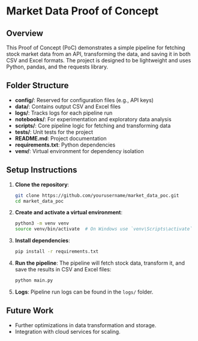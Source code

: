 # Market Data Proof of Concept

## Overview

This Proof of Concept (PoC) demonstrates a simple pipeline for fetching stock market data from an API, transforming the data, and saving it in both CSV and Excel formats. The project is designed to be lightweight and uses Python, pandas, and the requests library.

## Folder Structure

- **config/**: Reserved for configuration files (e.g., API keys)
- **data/**: Contains output CSV and Excel files
- **logs/**: Tracks logs for each pipeline run
- **notebooks/**: For experimentation and exploratory data analysis
- **scripts/**: Core pipeline logic for fetching and transforming data
- **tests/**: Unit tests for the project
- **README.md**: Project documentation
- **requirements.txt**: Python dependencies
- **venv/**: Virtual environment for dependency isolation

## Setup Instructions

1. **Clone the repository**:
    ```bash
    git clone https://github.com/yourusername/market_data_poc.git
    cd market_data_poc
    ```

2. **Create and activate a virtual environment**:
    ```bash
    python3 -m venv venv
    source venv/bin/activate  # On Windows use `venv\Scripts\activate`
    ```

3. **Install dependencies**:
    ```bash
    pip install -r requirements.txt
    ```

4. **Run the pipeline**:
    The pipeline will fetch stock data, transform it, and save the results in CSV and Excel files:
    ```bash
    python main.py
    ```

5. **Logs**: Pipeline run logs can be found in the `logs/` folder.

## Future Work
- Further optimizations in data transformation and storage.
- Integration with cloud services for scaling.